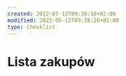 ```yaml
---
created: 2022-05-12T09:38:18+02:00
modified: 2022-05-12T09:38:26+02:00
type: Checklist
---
```


# Lista zakupów

